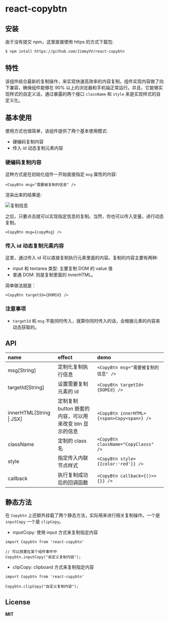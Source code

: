 # react-copybtn


## 安装
由于没有提交 npm，这里直接使用 https 的方式下载包:
```
$ npm intall https://github.com/JimmyVV/react-copybtn
```

## 特性
该组件结合最新的复制操作，来实现快速高效率的内容复制。组件实现内容做了向下兼容，确保组件能够在 90% 以上的浏览器和手机端正常运行。并且，它能够实现样式的自定义话，通过暴露的两个接口 `className` 和 `style` 来是实现样式的自定义化。

## 基本使用
使用方式也很简单，该组件提供了两个基本使用模式:

 - 硬编码复制内容
 - 传入 id 动态复制元素内容

### 硬编码复制内容
这种方式是在初始化组件一开始直接指定 `msg` 属性的内容:
```
<CopyBtn msg="需要被复制的信息" />
```
渲染出来的结果是:

![复制信息][1]

之后，只要点击就可以实现指定信息的复制。当然，你也可以传入变量，进行动态复制。
```
<CopyBtn msg={copyMsg} />
```
### 传入 id 动态复制元素内容
这里，通过传入 id 可以直接复制执行元素里面的内容。复制的内容主要有两种:

 - input 和 textarea 类型: 主要复制 DOM 的 value 值
 - 普通 DOM: 则是复制里面的 innerHTML。

简单做法就是：
```
<CopyBtn targetId={DOMId} />
```

### 注意事项

 - `targetId` 和 `msg` 不能同时传入，就算你同时传入的话，会根据元素的内容来动态获取的。

## API

|name|effect|demo|
|:---|:---|:---|
|msg[String]|定制化复制执行信息|`<CopyBtn msg="需要被复制的信息" />`|
|targetId[String]|设置需要复制元素的 id|`<CopyBtn targetId={DOMId} />`|
|innerHTML[String \| JSX]|定制复制 button 嵌套的内容，可以用来改变 btn 显示的信息|`<CopyBtn innerHTML={<span>Copy<span>} />`|
|className|定制的 class 名|`<CopyBtn className="CopyClasss" />`|
|style|指定传入内联节点样式|`<CopyBtn style={{color:'red'}} />`|
|callback|执行复制成功后的回调函数|`<CopyBtn callback={()=>{}} />`|

## 静态方法
在 `Copybtn` 上还额外挂载了两个静态方法，实际用来进行相关复制操作。一个是 `inputCopy` 一个是 `clipCopy`。

 - inputCopy: 使用 input 方式来复制指定内容

```
import Copybtn from 'react-copybtn'

// 可以放置在某个组件事件中
Copybtn.inputCopy("自定义复制内容");
```

 - clipCopy: clipboard 方式来复制指定内容

```
import Copybtn from 'react-copybtn'

Copybtn.clipCopy("自定义复制内容");
```

## License

**MIT**


  [1]: http://static.zybuluo.com/jimmythr/o60gmxcdujjy4m5bh6pg5qw7/%E5%B1%8F%E5%B9%95%E5%BF%AB%E7%85%A7%202016-11-27%2012.50.52.png